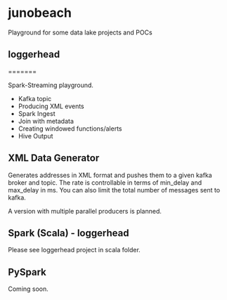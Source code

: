 # junobeach

Playground for some data lake projects and POCs

## loggerhead
=======

Spark-Streaming playground.

* Kafka topic
* Producing XML events
* Spark Ingest
* Join with metadata
* Creating windowed functions/alerts
* Hive Output

## XML Data Generator

Generates addresses in XML format and pushes them to a given kafka broker and topic.
The rate is controllable in terms of min_delay and max_delay in ms.
You can also limit the total number of messages sent to kafka.

A version with multiple parallel producers is planned.


## Spark (Scala) - loggerhead

Please see loggerhead project in scala folder.

## PySpark

Coming soon.


